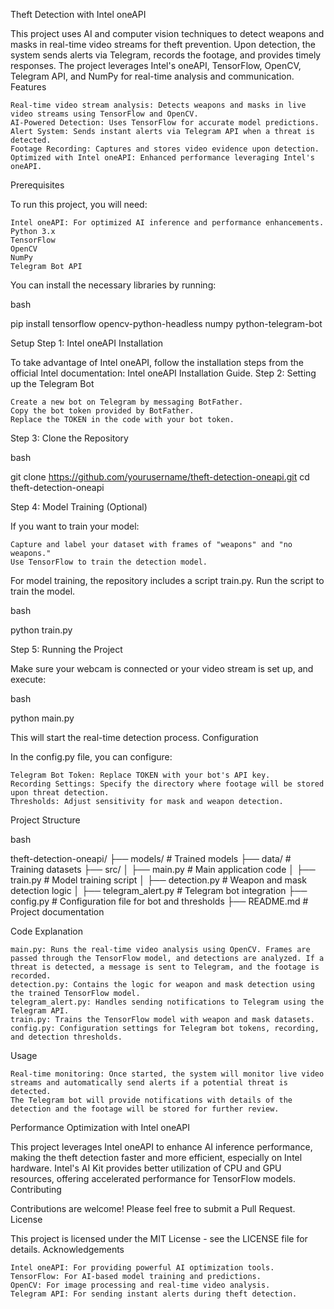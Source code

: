 Theft Detection with Intel oneAPI

This project uses AI and computer vision techniques to detect weapons and masks in real-time video streams for theft prevention. Upon detection, the system sends alerts via Telegram, records the footage, and provides timely responses. The project leverages Intel's oneAPI, TensorFlow, OpenCV, Telegram API, and NumPy for real-time analysis and communication.
Features

    Real-time video stream analysis: Detects weapons and masks in live video streams using TensorFlow and OpenCV.
    AI-Powered Detection: Uses TensorFlow for accurate model predictions.
    Alert System: Sends instant alerts via Telegram API when a threat is detected.
    Footage Recording: Captures and stores video evidence upon detection.
    Optimized with Intel oneAPI: Enhanced performance leveraging Intel's oneAPI.

Prerequisites

To run this project, you will need:

    Intel oneAPI: For optimized AI inference and performance enhancements.
    Python 3.x
    TensorFlow
    OpenCV
    NumPy
    Telegram Bot API

You can install the necessary libraries by running:

bash

pip install tensorflow opencv-python-headless numpy python-telegram-bot

Setup
Step 1: Intel oneAPI Installation

To take advantage of Intel oneAPI, follow the installation steps from the official Intel documentation: Intel oneAPI Installation Guide.
Step 2: Setting up the Telegram Bot

    Create a new bot on Telegram by messaging BotFather.
    Copy the bot token provided by BotFather.
    Replace the TOKEN in the code with your bot token.

Step 3: Clone the Repository

bash

git clone https://github.com/yourusername/theft-detection-oneapi.git
cd theft-detection-oneapi

Step 4: Model Training (Optional)

If you want to train your model:

    Capture and label your dataset with frames of "weapons" and "no weapons."
    Use TensorFlow to train the detection model.

For model training, the repository includes a script train.py. Run the script to train the model.

bash

python train.py

Step 5: Running the Project

Make sure your webcam is connected or your video stream is set up, and execute:

bash

python main.py

This will start the real-time detection process.
Configuration

In the config.py file, you can configure:

    Telegram Bot Token: Replace TOKEN with your bot's API key.
    Recording Settings: Specify the directory where footage will be stored upon threat detection.
    Thresholds: Adjust sensitivity for mask and weapon detection.

Project Structure

bash

theft-detection-oneapi/
├── models/             # Trained models
├── data/               # Training datasets
├── src/
│   ├── main.py         # Main application code
│   ├── train.py        # Model training script
│   ├── detection.py    # Weapon and mask detection logic
│   ├── telegram_alert.py  # Telegram bot integration
├── config.py           # Configuration file for bot and thresholds
├── README.md           # Project documentation

Code Explanation

    main.py: Runs the real-time video analysis using OpenCV. Frames are passed through the TensorFlow model, and detections are analyzed. If a threat is detected, a message is sent to Telegram, and the footage is recorded.
    detection.py: Contains the logic for weapon and mask detection using the trained TensorFlow model.
    telegram_alert.py: Handles sending notifications to Telegram using the Telegram API.
    train.py: Trains the TensorFlow model with weapon and mask datasets.
    config.py: Configuration settings for Telegram bot tokens, recording, and detection thresholds.

Usage

    Real-time monitoring: Once started, the system will monitor live video streams and automatically send alerts if a potential threat is detected.
    The Telegram bot will provide notifications with details of the detection and the footage will be stored for further review.

Performance Optimization with Intel oneAPI

This project leverages Intel oneAPI to enhance AI inference performance, making the theft detection faster and more efficient, especially on Intel hardware. Intel's AI Kit provides better utilization of CPU and GPU resources, offering accelerated performance for TensorFlow models.
Contributing

Contributions are welcome! Please feel free to submit a Pull Request.
License

This project is licensed under the MIT License - see the LICENSE file for details.
Acknowledgements

    Intel oneAPI: For providing powerful AI optimization tools.
    TensorFlow: For AI-based model training and predictions.
    OpenCV: For image processing and real-time video analysis.
    Telegram API: For sending instant alerts during theft detection.
